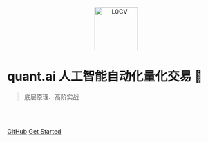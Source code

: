 <div align="center">
	<img src="https://raw.githubusercontent.com/Charmve/computer-vision-in-action/main/res/ui/maiwei.png" width="100px" alt="L0CV" title="有疑问，跑起来就会变成一朵花 ❀">
</div>

# quant.ai 人工智能自动化量化交易 🌱
<!---## AI + 金融 <small>V1.2 </small>-->

> 底层原理、高阶实战

<br>

<span id="busuanzi_container_site_pv" style='display:none'>
👀 本站总访问量：<span id="busuanzi_value_site_pv"></span> 次
</span>
<span id="busuanzi_container_site_uv" style='display:none'>
  | 🐾 本站总访客数：<span id="busuanzi_value_site_uv"></span> 人
</span>

<br>

[GitHub](https://github.com/UFund-Me/quant.ai)
[Get Started](/README.md)
